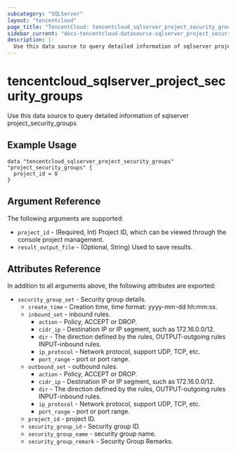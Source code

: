 ```yaml
---
subcategory: "SQLServer"
layout: "tencentcloud"
page_title: "TencentCloud: tencentcloud_sqlserver_project_security_groups"
sidebar_current: "docs-tencentcloud-datasource-sqlserver_project_security_groups"
description: |-
  Use this data source to query detailed information of sqlserver project_security_groups
---
```


# tencentcloud_sqlserver_project_security_groups

Use this data source to query detailed information of sqlserver project_security_groups

## Example Usage

```hcl
data "tencentcloud_sqlserver_project_security_groups" "project_security_groups" {
  project_id = 0
}
```

## Argument Reference

The following arguments are supported:

* `project_id` - (Required, Int) Project ID, which can be viewed through the console project management.
* `result_output_file` - (Optional, String) Used to save results.

## Attributes Reference

In addition to all arguments above, the following attributes are exported:

* `security_group_set` - Security group details.
  * `create_time` - Creation time, time format: yyyy-mm-dd hh:mm:ss.
  * `inbound_set` - inbound rules.
    * `action` - Policy, ACCEPT or DROP.
    * `cidr_ip` - Destination IP or IP segment, such as 172.16.0.0/12.
    * `dir` - The direction defined by the rules, OUTPUT-outgoing rules INPUT-inbound rules.
    * `ip_protocol` - Network protocol, support UDP, TCP, etc.
    * `port_range` - port or port range.
  * `outbound_set` - outbound rules.
    * `action` - Policy, ACCEPT or DROP.
    * `cidr_ip` - Destination IP or IP segment, such as 172.16.0.0/12.
    * `dir` - The direction defined by the rules, OUTPUT-outgoing rules INPUT-inbound rules.
    * `ip_protocol` - Network protocol, support UDP, TCP, etc.
    * `port_range` - port or port range.
  * `project_id` - project ID.
  * `security_group_id` - Security group ID.
  * `security_group_name` - security group name.
  * `security_group_remark` - Security Group Remarks.


